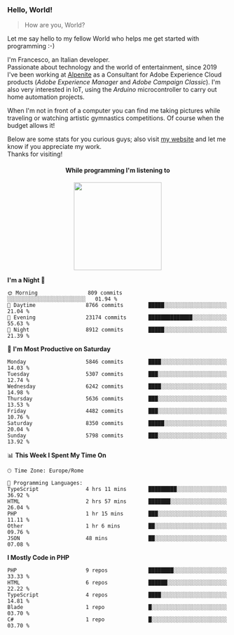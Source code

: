 ### Hello, World!

> How are you, World?

Let me say hello to my fellow World who helps me get started with programming :-)

I'm Francesco, an Italian developer.  
Passionate about technology and the world of entertainment, since 2019 I've been working at [Alpenite](https://www.alpenite.com) as a Consultant for Adobe Experience Cloud products (*Adobe Experience Manager* and *Adobe Campaign Classic*). I'm also very interested in IoT, using the *Arduino* microcontroller to carry out home automation projects.

When I'm not in front of a computer you can find me taking pictures while traveling or watching artistic gymnastics competitions. Of course when the budget allows it!

Below are some stats for you curious guys; also visit [my website](https://www.francescorega.eu) and let me know if you appreciate my work.  
Thanks for visiting!

<div align="center">
  <h4>While programming I'm listening to</h4>
  <a href="https://apps.francescorega.eu/now-playing/11147232609" target="_blank"><img src="https://apps.francescorega.eu/now-playing/11147232609" width="200"></a>
</div>

<!--START_SECTION:waka-->
**I'm a Night 🦉** 

```text
🌞 Morning                809 commits         ░░░░░░░░░░░░░░░░░░░░░░░░░   01.94 % 
🌆 Daytime                8766 commits        █████░░░░░░░░░░░░░░░░░░░░   21.04 % 
🌃 Evening                23174 commits       ██████████████░░░░░░░░░░░   55.63 % 
🌙 Night                  8912 commits        █████░░░░░░░░░░░░░░░░░░░░   21.39 % 
```
📅 **I'm Most Productive on Saturday** 

```text
Monday                   5846 commits        ████░░░░░░░░░░░░░░░░░░░░░   14.03 % 
Tuesday                  5307 commits        ███░░░░░░░░░░░░░░░░░░░░░░   12.74 % 
Wednesday                6242 commits        ████░░░░░░░░░░░░░░░░░░░░░   14.98 % 
Thursday                 5636 commits        ███░░░░░░░░░░░░░░░░░░░░░░   13.53 % 
Friday                   4482 commits        ███░░░░░░░░░░░░░░░░░░░░░░   10.76 % 
Saturday                 8350 commits        █████░░░░░░░░░░░░░░░░░░░░   20.04 % 
Sunday                   5798 commits        ███░░░░░░░░░░░░░░░░░░░░░░   13.92 % 
```


📊 **This Week I Spent My Time On** 

```text
🕑︎ Time Zone: Europe/Rome

💬 Programming Languages: 
TypeScript               4 hrs 11 mins       █████████░░░░░░░░░░░░░░░░   36.92 % 
HTML                     2 hrs 57 mins       ███████░░░░░░░░░░░░░░░░░░   26.04 % 
PHP                      1 hr 15 mins        ███░░░░░░░░░░░░░░░░░░░░░░   11.11 % 
Other                    1 hr 6 mins         ██░░░░░░░░░░░░░░░░░░░░░░░   09.76 % 
JSON                     48 mins             ██░░░░░░░░░░░░░░░░░░░░░░░   07.08 % 
```

**I Mostly Code in PHP** 

```text
PHP                      9 repos             ████████░░░░░░░░░░░░░░░░░   33.33 % 
HTML                     6 repos             ██████░░░░░░░░░░░░░░░░░░░   22.22 % 
TypeScript               4 repos             ████░░░░░░░░░░░░░░░░░░░░░   14.81 % 
Blade                    1 repo              █░░░░░░░░░░░░░░░░░░░░░░░░   03.70 % 
C#                       1 repo              █░░░░░░░░░░░░░░░░░░░░░░░░   03.70 % 
```




<!--END_SECTION:waka-->
